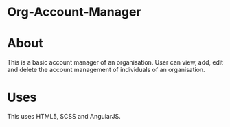 # Org-Account-Manager

# About
This is a basic account manager of an organisation.
User can view, add, edit and delete the account management of individuals of an organisation.

# Uses
This uses HTML5, SCSS and AngularJS.

